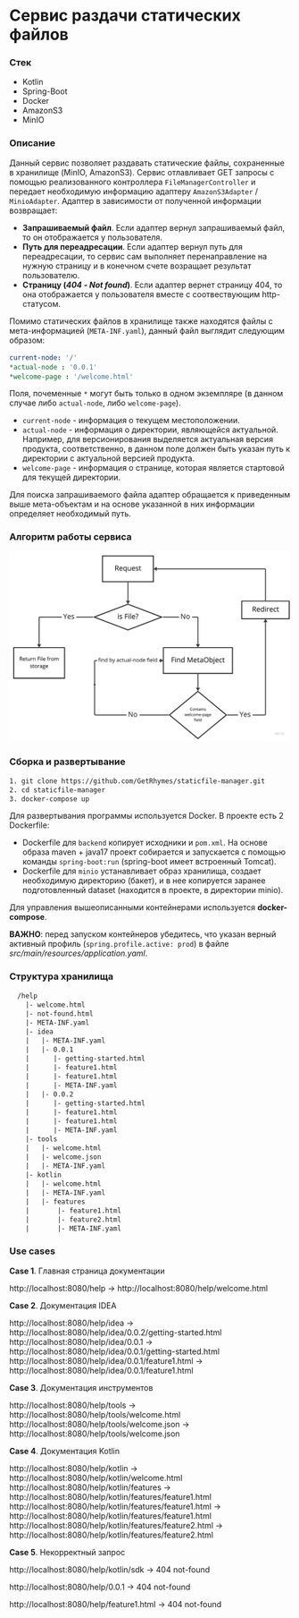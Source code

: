 # Сервис раздачи статических файлов

### Стек

- Kotlin
- Spring-Boot
- Docker
- AmazonS3
- MinIO

### Описание

Данный сервис позволяет раздавать статические файлы, сохраненные в хранилище (MinIO, AmazonS3). Сервис отлавливает GET
запросы с помощью реализованного контроллера `FileManagerController` и передает необходимую информацию
адаптеру `AmazonS3Adapter` / `MinioAdapter`. Адаптер в зависимости от полученной информации возвращает:

- **Запрашиваемый файл**. Если адаптер вернул запрашиваемый файл, то он отображается у пользователя.
- **Путь для переадресации**. Если адаптер вернул путь для переадресации, то сервис сам выполняет перенаправление на
  нужную страницу и в конечном счете возращает результат пользователю.
- **Страницу (*404 - Not found*)**. Если адаптер вернет страницу 404, то она отображается у пользователя вместе с
  соотвествующим http-статусом.

Помимо статических файлов в хранилище также находятся файлы с мета-информацией (`META-INF.yaml`), данный файл выглядит
следующим образом:

```yaml
current-node: '/'
*actual-node : '0.0.1'
*welcome-page : '/welcome.html'
```

Поля, почеменные `*` могут быть только в одном экземпляре (в данном случае либо `actual-node`, либо `welcome-page`).

- `current-node` - информация о текущем местоположении.
- `actual-node` - информация о директории, являющейся актуальной. Например, для версионирования выделяется актуальная
  версия продукта, соответственно, в данном поле должен быть указан путь к директории с актуальной версией продукта.
- `welcome-page` - информация о странице, которая является стартовой для текущей директории.

Для поиска запрашиваемого файла адаптер обращается к приведенным выше мета-объектам и на основе указанной в них
информации определяет необходимый путь.

### Алгоритм работы сервиса

![](https://raw.githubusercontent.com/GetRhymes/staticfile-manager/master/readme-images/alg.jpg)

### Сборка и развертывание

```
1. git clone https://github.com/GetRhymes/staticfile-manager.git
2. cd staticfile-manager
3. docker-compose up
```

Для развертывания программы используется Docker. В проекте есть 2 Dockerfile:

- Dockerfile для `backend` копирует исходники и `pom.xml`. На основе образа maven + java17 проект собирается и
  запускается с
  помощью команды `spring-boot:run` (spring-boot имеет встроенный Tomcat).
- Dockerfile для `minio` устанавливает образ хранилища, создает необходимую директорию (бакет), и в нее копируется
  заранее
  подготовленный dataset (находится в проекте, в директории minio).

Для управления вышеописанными контейнерами используется **docker-compose**.

**ВАЖНО**: перед запуском контейнеров убедитесь, что указан верный активный профиль (`spring.profile.active: prod`) в
файле
*src/main/resources/application.yaml*.

### Структура хранилища

```
  /help
    |- welcome.html
    |- not-found.html
    |- META-INF.yaml
    |- idea
    |   |- META-INF.yaml
    |   |- 0.0.1
    |      |- getting-started.html
    |      |- feature1.html
    |      |- feature1.html
    |      |- META-INF.yaml
    |   |- 0.0.2
    |      |- getting-started.html
    |      |- feature1.html
    |      |- feature1.html
    |      |- META-INF.yaml
    |- tools
    |   |- welcome.html
    |   |- welcome.json
    |   |- META-INF.yaml
    |- kotlin
    |   |- welcome.html
    |   |- META-INF.yaml
    |   |- features
    |       |- feature1.html
    |       |- feature2.html
    |       |- META-INF.yaml
```

### Use cases

**Case 1**. Главная страница документации

http://localhost:8080/help → http://localhost:8080/help/welcome.html

**Case 2**. Документация IDEA

http://localhost:8080/help/idea → http://localhost:8080/help/idea/0.0.2/getting-started.html
http://localhost:8080/help/idea/0.0.1 → http://localhost:8080/help/idea/0.0.1/getting-started.html
http://localhost:8080/help/idea/0.0.1/feature1.html → http://localhost:8080/help/idea/0.0.1/feature1.html

**Case 3**. Документация инструментов

http://localhost:8080/help/tools → http://localhost:8080/help/tools/welcome.html
http://localhost:8080/help/tools/welcome.json → http://localhost:8080/help/tools/welcome.json

**Case 4**. Документация Kotlin

http://localhost:8080/help/kotlin → http://localhost:8080/help/kotlin/welcome.html
http://localhost:8080/help/kotlin/features → http://localhost:8080/help/kotlin/features/feature1.html
http://localhost:8080/help/kotlin/features/feature1.html → http://localhost:8080/help/kotlin/features/feature1.html
http://localhost:8080/help/kotlin/features/feature2.html → http://localhost:8080/help/kotlin/features/feature2.html

**Case 5**. Некорректный запрос

http://localhost:8080/help/kotlin/sdk → 404 not-found

http://localhost:8080/help/0.0.1 → 404 not-found

http://localhost:8080/help/feature1.html → 404 not-found
